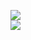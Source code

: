 [![](https://img.shields.io/badge/Made%20With-Github%20Spray-lightgrey.svg?style=for-the-badge&logo=github)](https://github.com/Annihil/github-spray#6475)  
[![](https://i.imgur.com/2DrTn0Z.gif)](https://github.com/Annihil/github-spray)